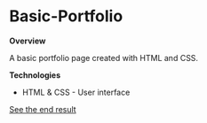 # Basic-Portfolio

**Overview**

A basic portfolio page created with HTML and CSS.

**Technologies**
  * HTML & CSS - User interface 

[See the end result](https://ichumats22.github.io/Basic-Portfolio/)
